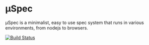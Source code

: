 # µSpec

µSpec is a minimalist, easy to use spec system that runs in various
environments, from nodejs to browsers.

[![Build Status](https://travis-ci.org/lloeki/uspec-js.svg?branch=master)](https://travis-ci.org/lloeki/uspec-js)
